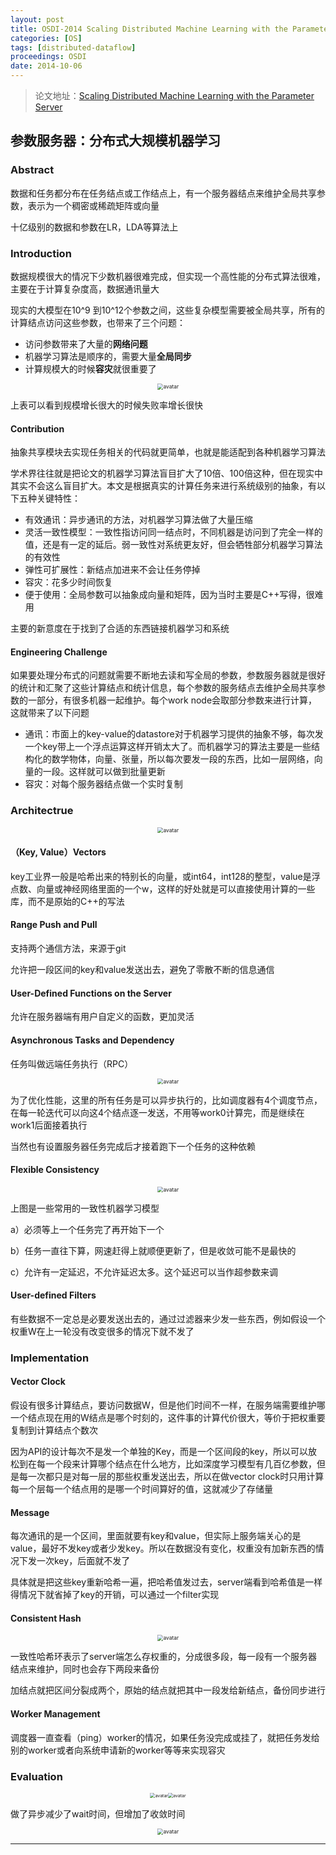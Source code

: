 ```yaml
---
layout: post
title: OSDI-2014 Scaling Distributed Machine Learning with the Parameter Server
categories: [OS]
tags: [distributed-dataflow]
proceedings: OSDI
date: 2014-10-06
---
```


> 论文地址：[Scaling Distributed Machine Learning with the Parameter Server](http://dl.acm.org/citation.cfm?doid=2640087.2644155)

## 参数服务器：分布式大规模机器学习

### Abstract

数据和任务都分布在任务结点或工作结点上，有一个服务器结点来维护全局共享参数，表示为一个稠密或稀疏矩阵或向量

十亿级别的数据和参数在LR，LDA等算法上

### Introduction

数据规模很大的情况下少数机器很难完成，但实现一个高性能的分布式算法很难，主要在于计算复杂度高，数据通讯量大

现实的大模型在10^9 到10^12个参数之间，这些复杂模型需要被全局共享，所有的计算结点访问这些参数，也带来了三个问题：

- 访问参数带来了大量的**网络问题**
- 机器学习算法是顺序的，需要大量**全局同步**
- 计算规模大的时候**容灾**就很重要了

<div align="center" style="float:center"><img src="https://blog-img-1259433191.cos.ap-shanghai.myqcloud.com/Parameter Server/table1.png" alt="avatar" style="zoom:60%;" /></div>

上表可以看到规模增长很大的时候失败率增长很快

#### Contribution

抽象共享模块去实现任务相关的代码就更简单，也就是能适配到各种机器学习算法

学术界往往就是把论文的机器学习算法盲目扩大了10倍、100倍这种，但在现实中其实不会这么盲目扩大。本文是根据真实的计算任务来进行系统级别的抽象，有以下五种关键特性：

- 有效通讯：异步通讯的方法，对机器学习算法做了大量压缩
- 灵活一致性模型：一致性指访问同一结点时，不同机器是访问到了完全一样的值，还是有一定的延后。弱一致性对系统更友好，但会牺牲部分机器学习算法的有效性
- 弹性可扩展性：新结点加进来不会让任务停掉
- 容灾：花多少时间恢复
- 便于使用：全局参数可以抽象成向量和矩阵，因为当时主要是C++写得，很难用

主要的新意度在于找到了合适的东西链接机器学习和系统

#### Engineering Challenge

如果要处理分布式的问题就需要不断地去读和写全局的参数，参数服务器就是很好的统计和汇聚了这些计算结点和统计信息，每个参数的服务结点去维护全局共享参数的一部分，有很多机器一起维护。每个work node会取部分参数来进行计算，这就带来了以下问题

- 通讯：市面上的key-value的datastore对于机器学习提供的抽象不够，每次发一个key带上一个浮点运算这样开销太大了。而机器学习的算法主要是一些结构化的数学物体，向量、张量，所以每次要发一段的东西，比如一层网络，向量的一段。这样就可以做到批量更新
- 容灾：对每个服务器结点做一个实时复制

### Architectrue

<div align="center" style="float:center"><img src="https://blog-img-1259433191.cos.ap-shanghai.myqcloud.com/Parameter Server/img4.png" alt="avatar" style="zoom:60%;" /></div>

#### （Key, Value）Vectors

key工业界一般是哈希出来的特别长的向量，或int64，int128的整型，value是浮点数、向量或神经网络里面的一个w，这样的好处就是可以直接使用计算的一些库，而不是原始的C++的写法

#### Range Push and Pull

支持两个通信方法，来源于git

允许把一段区间的key和value发送出去，避免了零散不断的信息通信

#### User-Defined Functions on the Server

允许在服务器端有用户自定义的函数，更加灵活

#### Asynchronous Tasks and Dependency

任务叫做远端任务执行（RPC）

<div align="center" style="float:center"><img src="https://blog-img-1259433191.cos.ap-shanghai.myqcloud.com/Parameter Server/img5.png" alt="avatar" style="zoom:60%;" /></div>

为了优化性能，这里的所有任务是可以异步执行的，比如调度器有4个调度节点，在每一轮迭代可以向这4个结点逐一发送，不用等work0计算完，而是继续在work1后面接着执行

当然也有设置服务器任务完成后才接着跑下一个任务的这种依赖

#### Flexible Consistency

<div align="center" style="float:center"><img src="https://blog-img-1259433191.cos.ap-shanghai.myqcloud.com/Parameter Server/img6.png" alt="avatar" style="zoom:60%;" /></div>

上图是一些常用的一致性机器学习模型

a）必须等上一个任务完了再开始下一个

b）任务一直往下算，网速赶得上就顺便更新了，但是收敛可能不是最快的

c）允许有一定延迟，不允许延迟太多。这个延迟可以当作超参数来调

#### User-defined Filters

有些数据不一定总是必要发送出去的，通过过滤器来少发一些东西，例如假设一个权重W在上一轮没有改变很多的情况下就不发了

### Implementation

#### Vector Clock

假设有很多计算结点，要访问数据W，但是他们时间不一样，在服务端需要维护哪一个结点现在用的W结点是哪个时刻的，这件事的计算代价很大，等价于把权重要复制到计算结点个数次

因为API的设计每次不是发一个单独的Key，而是一个区间段的key，所以可以放松到在每一个段来计算哪个结点在什么地方，比如深度学习模型有几百亿参数，但是每一次都只是对每一层的那些权重发送出去，所以在做vector clock时只用计算每一个层每一个结点用的是哪一个时间算好的值，这就减少了存储量

#### Message

每次通讯的是一个区间，里面就要有key和value，但实际上服务端关心的是value，最好不发key或者少发key。所以在数据没有变化，权重没有加新东西的情况下发一次key，后面就不发了

具体就是把这些key重新哈希一遍，把哈希值发过去，server端看到哈希值是一样得情况下就省掉了key的开销，可以通过一个filter实现

#### Consistent Hash

<div align="center" style="float:center"><img src="https://blog-img-1259433191.cos.ap-shanghai.myqcloud.com/Parameter Server/img7-8.png" alt="avatar" style="zoom:60%;" /></div>

一致性哈希环表示了server端怎么存权重的，分成很多段，每一段有一个服务器结点来维护，同时也会存下两段来备份

加结点就把区间分裂成两个，原始的结点就把其中一段发给新结点，备份同步进行

#### Worker Management

调度器一直查看（ping）worker的情况，如果任务没完成或挂了，就把任务发给别的worker或者向系统申请新的worker等等来实现容灾

### Evaluation

<div align="center" style="float:center"><img src="https://blog-img-1259433191.cos.ap-shanghai.myqcloud.com/Parameter Server/img9.png" alt="avatar" style="zoom:50%;" /><img src="https://blog-img-1259433191.cos.ap-shanghai.myqcloud.com/Parameter Server/img10.png" alt="avatar" style="zoom:50%;" /></div>

做了异步减少了wait时间，但增加了收敛时间

<div align="center" style="float:center"><img src="https://blog-img-1259433191.cos.ap-shanghai.myqcloud.com/Parameter Server/img11-13.png" alt="avatar" style="zoom:60%;" /></div>

<HR align=left color=#987cb9 SIZE=1>
